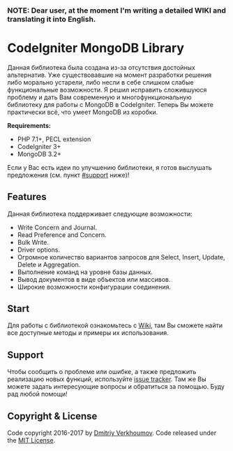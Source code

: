 ### NOTE: Dear user, at the moment I'm writing a detailed WIKI and translating it into English.

# CodeIgniter MongoDB Library
Данная библиотека была создана из-за отсутствия достойных альтернатив. Уже существовавшие на момент разработки решения либо морально устарели, либо несли в себе слишком слабые функциональные возможности. Я решил исправить сложившуюся проблему и дать Вам современную и многофункциональную библиотеку для работы с MongoDB в CodeIgniter. Теперь Вы можете практически всё, что умеет MongoDB из коробки.

**Requirements:**
* PHP 7.1+, PECL extension
* CodeIgniter 3+
* MongoDB 3.2+

Если у Вас есть идеи по улучшению библиотеки, я готов выслушать предложения (см. пункт [#support](#support) ниже)!

## Features
Данная библиотека поддерживает следующие возможности:
* Write Concern and Journal.
* Read Preference and Concern.
* Bulk Write.
* Driver options.
* Огромное количество вариантов запросов для Select, Insert, Update, Delete и Aggregation.
* Выполнение команд на уровне базы данных.
* Вывод документов в виде объектов или массивов.
* Широкие возможности конфигурации соединения.

## Start
Для работы с библиотекой ознакомьтесь с [Wiki](https://github.com/verkhoumov/codeigniter-mongodb-library/wiki), там Вы сможете найти все доступные методы и примеры их использования.

## Support
Чтобы сообщить о проблеме или ошибке, а также предложить реализацию новых функций, используйте [issue tracker](https://github.com/verkhoumov/codeigniter-mongodb-library/issues). Там же Вы можете задать интересующие вопросы и обратиться за помощью. Буду рад любой помощи!

## Copyright & License
Code copyright 2016-2017 by [Dmitriy Verkhoumov](https://github.com/verkhoumov). Code released under the [MIT License](https://github.com/verkhoumov/codeigniter-mongodb-library/blob/master/LICENSE).
